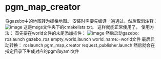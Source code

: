 # pgm_map_creator
将gazebo中的地图转为栅格地图。
安装时需要先编译一遍通过，然后取消注释：
![image](https://github.com/user-attachments/assets/a7f39472-4c21-4e7f-b954-176b710ee73c)
这是msgs文件夹下的cmakelists.txt。
这样就能正常使用了。
使用方法：
首先要在world文件的末尾添加插件：
![image](https://github.com/user-attachments/assets/a4c1a8c0-6056-49b9-935b-1a5dfdaad0e9)
然后启动gazebo:
roslaunch gazebo_ros empty_world.launch world_name:=world文件
最后启动转换：
roslaunch pgm_map_creator request_publisher.launch
然后就会在指定目录下生成对应的pgm和yaml文件
